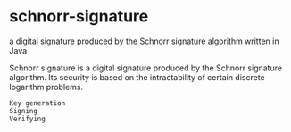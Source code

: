 # schnorr-signature
a digital signature produced by the Schnorr signature algorithm written in Java

Schnorr signature is a digital signature produced by the Schnorr signature algorithm. Its security is based on the intractability of certain discrete logarithm problems. 

	Key generation
	Signing
	Verifying
